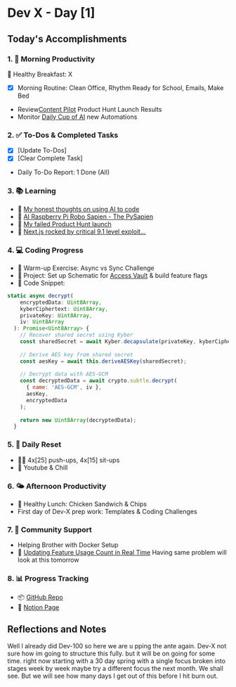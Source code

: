 # Dev X - Day [1]

## Today's Accomplishments

### 1. 🌅 Morning Productivity

🍳 Healthy Breakfast: X
- [x] Morning Routine: Clean Office, Rhythm Ready for School, Emails, Make Bed
- Review[Content Pilot](https://content-pilot.ai/) Product Hunt Launch Results
- Monitor [Daily Cup of AI](https://www.dailycupofai.com/) new Automations

### 2. ✅ To-Dos & Completed Tasks


- [X] [Update To-Dos]
- [X] [Clear Complete Task]
- Daily To-Do Report: 1 Done (All)

### 3. 📚 Learning

- 🔗 [My honest thoughts on using AI to code](https://www.youtube.com/watch?v=yCUru4vcGdY&t=114s)
- 🔗 [AI Raspberry Pi Robo Sapien - The PySapien](https://www.youtube.com/watch?v=FOl8-dDiKfg&t=23s)
- 🔗 [My failed Product Hunt launch](https://www.youtube.com/watch?v=JPvHrWkyMug)
- 🔗 [Next.js rocked by critical 9.1 level exploit...](https://www.youtube.com/watch?v=AaCnBOqyvIM)


### 4. 💻 Coding Progress

- 🧠 Warm-up Exercise: Async vs Sync Challenge
- 🦺 Project: Set up Schematic for [Access Vault](https://accessvault.app/) & build feature flags
- 📝 Code Snippet:

```javascript
static async decrypt(
    encryptedData: Uint8Array,
    kyberCiphertext: Uint8Array,
    privateKey: Uint8Array,
    iv: Uint8Array
  ): Promise<Uint8Array> {
    // Recover shared secret using Kyber
    const sharedSecret = await Kyber.decapsulate(privateKey, kyberCiphertext);
    
    // Derive AES key from shared secret
    const aesKey = await this.deriveAESKey(sharedSecret);
    
    // Decrypt data with AES-GCM
    const decryptedData = await crypto.subtle.decrypt(
      { name: 'AES-GCM', iv },
      aesKey,
      encryptedData
    );
    
    return new Uint8Array(decryptedData);
  }
```

### 5. 🔄 Daily Reset

- 🏋️‍♂️ 4x[25] push-ups, 4x[15] sit-ups
- 🧘 Youtube & Chill

### 6. 🌤️ Afternoon Productivity

- 🍱 Healthy Lunch: Chicken Sandwich & Chips
- First day of Dev-X prep work: Templates & Coding Challenges

### 7. 🤝 Community Support

- Helping Brother with Docker Setup
- 🔗 [Updating Feature Usage Count in Real Time](https://www.skool.com/universityofcode/updating-feature-usage-count-in-real-time) Having same problem will look at this tomorrow

### 8. 📊 Progress Tracking

- 📦 [GitHub Repo](https://github.com/Digitl-Alchemyst/Dev-X/)
- 📄 [Notion Page](https://liberating-galley-48d.notion.site/Dev-X-Developer-Lifestyle-Challenge-1c0cf2b3a53980298450e1f07d6d9892?pvs=4)

## Reflections and Notes

Well I already did Dev-100 so here we are u pping the ante again. Dev-X not sure how im going to structure this fully. but it will be on going for some time. right now starting with a 30 day spring with a single focus broken into stages week by week maybe try a different focus the next month. We shall see. But we will see how many days I get out of this before I hit burn out. 